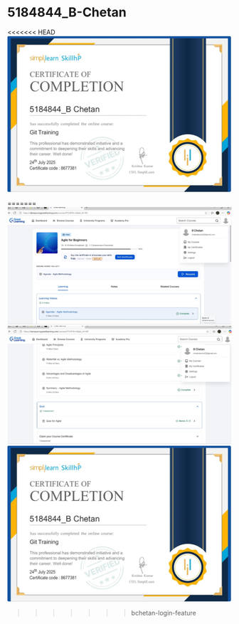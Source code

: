 # 5184844_B-Chetan
<<<<<<< HEAD
![Git_week2](Git_week2/IMAGE.jpg)

=======
![SDLC_week1](SDLC_week1/IMAGE1.jpg)
![SDLC_week1](SDLC_week1/IMAGE2.jpg)
![Git_week2](Git_week2/IMAGE.jpg)
>>>>>>> bchetan-login-feature

